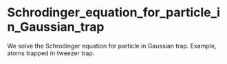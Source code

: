 # Schrodinger_equation_for_particle_in_Gaussian_trap
We solve the Schrodinger equation for particle in Gaussian trap. Example, atoms trapped in tweezer trap.
